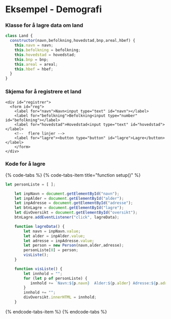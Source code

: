 # Eksempel - Demografi

### Klasse for å lagre data om land

```javascript
class Land {
  constructor(navn,befolkning,hovedstad,bnp,areal,hbef) {
    this.navn = navn;
    this.befolkning = befolkning;
    this.hovedstad = hovedstad;
    this.bnp = bnp;
    this.areal = areal;
    this.hbef = hbef;
  }
}
```

### Skjema for å registrere et land

```markup
<div id="registrer">
  <form id="reg">
    <label for="navn">Navn<input type="text" id="navn"></label>
    <label for="befolkning">Befolkning<input type="number" id="befolkning"></label>
    <label for="hovedstad">Hovedstad<input type="text" id="hovedstad"></label>
    <!--  flere linjer -->
    <label for="lagre"><button type="button" id="lagre">Lagre</button></label>
    </form>
</div>
```

### Kode for å lagre

{% code-tabs %}
{% code-tabs-item title="function setup\(\)" %}
```javascript
let personListe = [ ];

    let inpNavn = document.getElementById("navn");
    let inpAlder = document.getElementById("alder");
    let inpAdresse = document.getElementById("adresse");
    let btnLagre = document.getElementById("lagre");
    let divOversikt = document.getElementById("oversikt");
    btnLagre.addEventListener("click", lagreData);

    function lagreData() {
        let navn = inpNavn.value;
        let alder = inpAlder.value;
        let adresse = inpAdresse.value;
        let person = new Person(navn,alder,adresse);
        personListe[0] = person;
        visListe();
    }

    function visListe() {
        let innhold = "";
        for (let p of personListe) {
           innhold += `Navn:${p.navn}  Alder:${p.alder} Adresse:${p.adresse}`;
        }
        innhold += "";
        divOversikt.innerHTML = innhold;
    }
```
{% endcode-tabs-item %}
{% endcode-tabs %}

